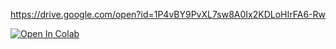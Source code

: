 https://drive.google.com/open?id=1P4vBY9PvXL7sw8A0Ix2KDLoHIrFA6-Rw

[![Open In Colab](https://colab.research.google.com/asserts/colab-badge.svg)](https://colab.research.google.com/github/richarduuz/Research_Project/blob/master/ModelB)
